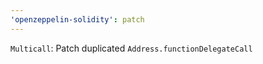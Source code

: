 ```yaml
---
'openzeppelin-solidity': patch
---
```


`Multicall`: Patch duplicated `Address.functionDelegateCall`
